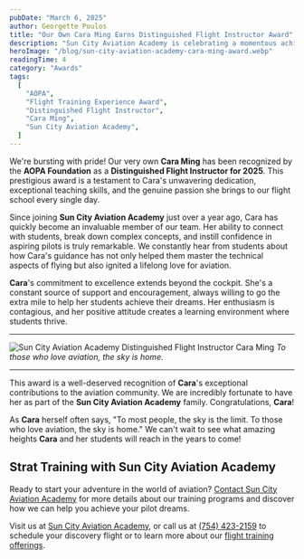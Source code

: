 ```yaml
---
pubDate: "March 6, 2025"
author: Georgette Poulos
title: "Our Own Cara Ming Earns Distinguished Flight Instructor Award"
description: "Sun City Aviation Academy is celebrating a momentous achievement, having been crowned the Best Flight School in the Southern Region by the prestigious 2025 Flight Training Experience Awards, presented by You Can Fly."
heroImage: "/blog/sun-city-aviation-academy-cara-ming-award.webp"
readingTime: 4
category: "Awards"
tags:
  [
    "AOPA",
    "Flight Training Experience Award",
    "Distinguished Flight Instructor",
    "Cara Ming",
    "Sun City Aviation Academy",
  ]
---
```


We're bursting with pride! Our very own **Cara Ming** has been recognized by the **AOPA Foundation** as a **Distinguished Flight Instructor for 2025**. This prestigious award is a testament to Cara's unwavering dedication, exceptional teaching skills, and the genuine passion she brings to our flight school every single day.

Since joining **Sun City Aviation Academy** just over a year ago, Cara has quickly become an invaluable member of our team. Her ability to connect with students, break down complex concepts, and instill confidence in aspiring pilots is truly remarkable. We constantly hear from students about how Cara's guidance has not only helped them master the technical aspects of flying but also ignited a lifelong love for aviation.

**Cara**'s commitment to excellence extends beyond the cockpit. She's a constant source of support and encouragement, always willing to go the extra mile to help her students achieve their dreams. Her enthusiasm is contagious, and her positive attitude creates a learning environment where students thrive.

---

![Sun City Aviation Academy Distinguished Flight Instructor Cara Ming](/blog/sun-city-aviation-academy-cara-ming.jpeg)
_To those who love aviation, the sky is home._

---

This award is a well-deserved recognition of **Cara**'s exceptional contributions to the aviation community. We are incredibly fortunate to have her as part of the **Sun City Aviation Academy** family. Congratulations, **Cara**!

As **Cara** herself often says, "To most people, the sky is the limit. To those who love aviation, the sky is home." We can't wait to see what amazing heights **Cara** and her students will reach in the years to come!

## Strat Training with Sun City Aviation Academy

Ready to start your adventure in the world of aviation? [Contact Sun City Aviation Academy](/contact) for more details about our training programs and discover how we can help you achieve your pilot dreams.

Visit us at [Sun City Aviation Academy](/), or call us at [(754) 423-2159](tel:7544232159) to schedule your discovery flight or to learn more about our [flight training offerings](/flight-training-pilot-programs).
